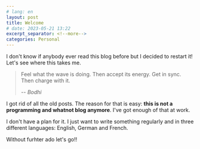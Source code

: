 ```yaml
---
# lang: en
layout: post
title: Welcome
# date: 2023-05-21 13:22
excerpt_separator: <!--more-->
categories: Personal
---
```


I don't know if anybody ever read this blog before but I decided to restart it! Let's see where this takes me.

<!--more-->

> Feel what the wave is doing. Then accept its energy. Get in sync. Then charge with it.
>
> -- <cite>Bodhi</cite>

I got rid of all the old posts. The reason for that is easy: **this is not a programming and whatnot blog anymore**. I've got enough of that at work.

I don't have a plan for it. I just want to write something regularly and in three different languages: English, German and French.

Without furhter ado let's go!!